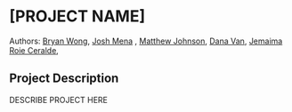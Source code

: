 # [PROJECT NAME]
Authors: [Bryan Wong](https://github.com/byranne), [Josh Mena](https://github.com/Jmena023) , [Matthew Johnson](https://github.com/mj62105), [Dana Van](https://github.com/wandering-dotcom), [Jemaima Roie Ceralde](https://github.com/jaeceralde),

## Project Description
DESCRIBE PROJECT HERE
